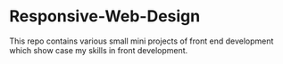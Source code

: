 # Responsive-Web-Design
This repo contains various small mini projects of front end development which show case my skills in front development.
